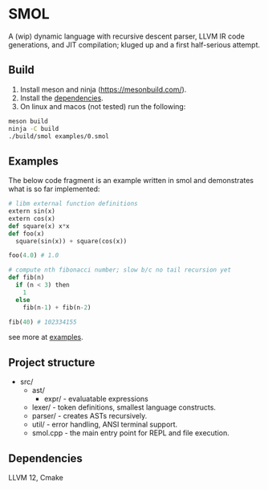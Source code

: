 # SMOL
A (wip) dynamic language with recursive descent parser, LLVM IR code generations, and JIT compilation; kluged up and a first half-serious attempt.

## Build
1. Install meson and ninja (https://mesonbuild.com/).  
2. Install the [dependencies](#Dependencies).  
3. On linux and macos (not tested) run the following: 
```sh
meson build
ninja -C build
./build/smol examples/0.smol
```
## Examples
The below code fragment is an example written in smol and demonstrates what is so far implemented:

```python
# libm external function definitions
extern sin(x)
extern cos(x)
def square(x) x*x
def foo(x)
  square(sin(x)) + square(cos(x))

foo(4.0) # 1.0

# compute nth fibonacci number; slow b/c no tail recursion yet
def fib(n)
  if (n < 3) then
    1
  else
    fib(n-1) + fib(n-2)

fib(40) # 102334155
```
see more at [examples](examples/).

## Project structure
- src/
    - ast/
        - expr/ - evaluatable expressions
    - lexer/ - token definitions, smallest language constructs.
    - parser/ - creates ASTs recursively.
    - util/ - error handling, ANSI terminal support.
    - smol.cpp - the main entry point for REPL and file execution.

## Dependencies
LLVM 12, Cmake
